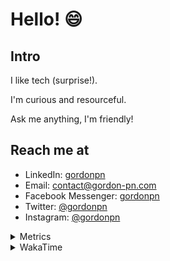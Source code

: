 # Hello! 😄

## Intro

I like tech (surprise!).

I'm curious and resourceful.

Ask me anything, I'm friendly!

## Reach me at

- LinkedIn: [gordonpn](https://www.linkedin.com/in/gordonpn/)
- Email: [contact@gordon-pn.com](mailto:contact@gordon-pn.com)
- Facebook Messenger: [gordonpn](https://www.messenger.com/t/Gordonpn)
- Twitter: [@gordonpn](https://twitter.com/Gordonpn)
- Instagram: [@gordonpn](https://www.instagram.com/gordonpn/)

<details>
  <summary>Metrics</summary>

  <img align="center" src="https://github.com/gordonpn/gordonpn/blob/master/github-metrics.svg" alt="GitHub Metrics">

</details>

<details>
  <summary>WakaTime</summary>

  <!--START_SECTION:waka-->
**I'm an Early 🐤** 

```text
🌞 Morning      147 commits       █████░░░░░░░░░░░░░░░░░░░░   20.22 % 
🌆 Daytime      277 commits       █████████░░░░░░░░░░░░░░░░   38.10 % 
🌃 Evening      265 commits       █████████░░░░░░░░░░░░░░░░   36.45 % 
🌙 Night         38 commits       █░░░░░░░░░░░░░░░░░░░░░░░░   05.23 % 

```
📅 **I'm Most Productive on Wednesday** 

```text
Monday         111 commits       ███░░░░░░░░░░░░░░░░░░░░░░   15.27 % 
Tuesday         94 commits       ███░░░░░░░░░░░░░░░░░░░░░░   12.93 % 
Wednesday      153 commits       █████░░░░░░░░░░░░░░░░░░░░   21.05 % 
Thursday        94 commits       ███░░░░░░░░░░░░░░░░░░░░░░   12.93 % 
Friday          92 commits       ███░░░░░░░░░░░░░░░░░░░░░░   12.65 % 
Saturday        67 commits       ██░░░░░░░░░░░░░░░░░░░░░░░   09.22 % 
Sunday         116 commits       ████░░░░░░░░░░░░░░░░░░░░░   15.96 % 

```


📊 **This Week I Spent My Time On** 

```text
💬 Programming Languages: 
Java                     11 hrs 29 mins      ███████████████████░░░░░░   78.93 % 
JSON                     40 mins             █░░░░░░░░░░░░░░░░░░░░░░░░   04.58 % 
ERB                      38 mins             █░░░░░░░░░░░░░░░░░░░░░░░░   04.37 % 
YAML                     33 mins             █░░░░░░░░░░░░░░░░░░░░░░░░   03.86 % 
Makefile                 33 mins             █░░░░░░░░░░░░░░░░░░░░░░░░   03.81 % 

🔥 Editors: 
IntelliJ                 14 hrs 15 mins      ████████████████████████░   97.90 % 
VS Code                  18 mins             ░░░░░░░░░░░░░░░░░░░░░░░░░   02.10 % 

```


 Last Updated on 20/02/2023 16:26:08 UTC
<!--END_SECTION:waka-->
</details>

